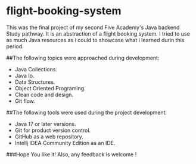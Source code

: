 # flight-booking-system
This was the final project of my second Five Academy's Java backend Study pathway. It is an abstraction of a flight booking system. I tried to use as much Java resources as i could to showcase what i learned durin this period.

##The following topics were approached during development:
- Java Collections.
- Java Io.
- Data Structures.
- Object Oriented Programing.
- Clean code and design.
- Git flow.

##The following tools were used during the project development:
- Java 17 or later versions.
- Git for product version control.
- GitHub as a web repository.
- Intellj IDEA Community Edition as an IDE.

###Hope You like it! Also, any feedback is welcome !
